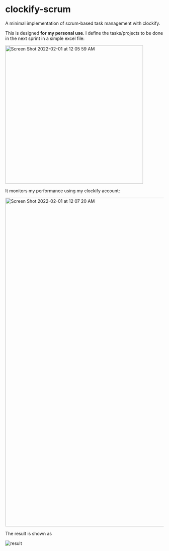 # clockify-scrum
A minimal implementation of scrum-based task management with clockify.

This is designed **for my personal use**. I define the tasks/projects to be done in the next sprint in a simple excel file:

<img width="438" alt="Screen Shot 2022-02-01 at 12 05 59 AM" src="https://user-images.githubusercontent.com/19689171/151869165-0d089f9a-c176-46a6-93c0-9fd99a2e1880.png">


It monitors my performance using my clockify account:

<img width="1042" alt="Screen Shot 2022-02-01 at 12 07 20 AM" src="https://user-images.githubusercontent.com/19689171/151869224-70c9da51-27e5-4eb1-83d7-9c7a52ff817d.png">

The result is shown as

![result](https://user-images.githubusercontent.com/19689171/151869247-a357ecf2-60b3-46ea-916d-f9f575084a77.png)
